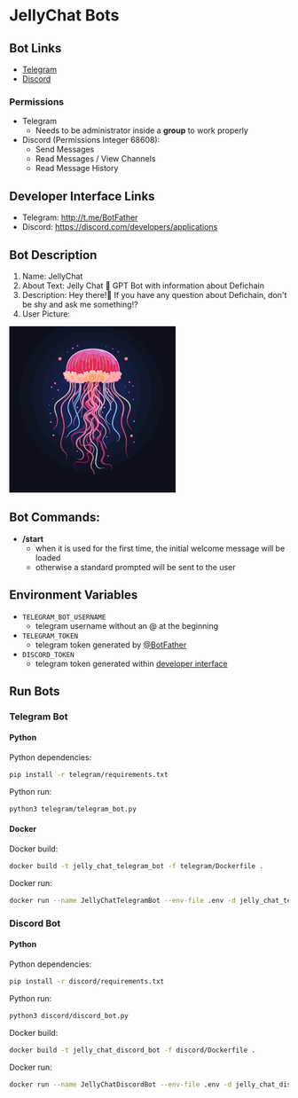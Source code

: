 # JellyChat Bots

## Bot Links

- [Telegram](http://t.me/DefichainJellyChatBot)
- [Discord](https://discord.com/api/oauth2/authorize?client_id=1132019055805599908&permissions=68608&scope=bot)

### Permissions

- Telegram
  - Needs to be administrator inside a **group** to work properly
- Discord (Permissions Integer 68608):
  - Send Messages
  - Read Messages / View Channels
  - Read Message History

## Developer Interface Links

- Telegram: http://t.me/BotFather
- Discord: https://discord.com/developers/applications

## Bot Description

1. Name: JellyChat
2. About Text: Jelly Chat 🪼 GPT Bot with information about Defichain
3. Description: Hey there!🪼 If you have any question about Defichain, don't be shy and ask me something⁉️
4. User Picture: 

<img src="profile_picture.svg" alt="Bild" width="300">

## Bot Commands:

- **/start**
  - when it is used for the first time, the initial welcome message will be loaded
  - otherwise a standard prompted will be sent to the user

## Environment Variables
- `TELEGRAM_BOT_USERNAME`
  - telegram username without an @ at the beginning
- `TELEGRAM_TOKEN`
  - telegram token generated by [@BotFather](http://t.me/BotFather)
- `DISCORD_TOKEN`
  - telegram token generated within [developer interface](https://discord.com/developers/applications)

## Run Bots

### Telegram Bot

#### Python

Python dependencies:
```bash
pip install -r telegram/requirements.txt
```

Python run:
```bash
python3 telegram/telegram_bot.py
```

#### Docker

Docker build:
```bash
docker build -t jelly_chat_telegram_bot -f telegram/Dockerfile .
```
Docker run:
```bash
docker run --name JellyChatTelegramBot --env-file .env -d jelly_chat_telegram_bot
```

### Discord Bot

#### Python

Python dependencies:
```bash
pip install -r discord/requirements.txt
```

Python run:
```bash
python3 discord/discord_bot.py
```

Docker build:
```bash
docker build -t jelly_chat_discord_bot -f discord/Dockerfile .
```
Docker run:
```bash
docker run --name JellyChatDiscordBot --env-file .env -d jelly_chat_discord_bot
```